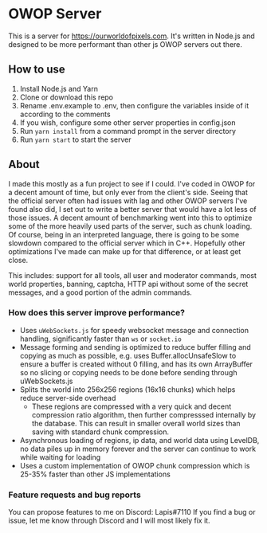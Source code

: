 # OWOP Server
This is a server for https://ourworldofpixels.com. It's written in Node.js and designed to be more performant than other js OWOP servers out there.

## How to use
1. Install Node.js and Yarn
2. Clone or download this repo
3. Rename .env.example to .env, then configure the variables inside of it according to the comments
4. If you wish, configure some other server properties in config.json
5. Run `yarn install` from a command prompt in the server directory
6. Run `yarn start` to start the server

## About
I made this mostly as a fun project to see if I could. I've coded in OWOP for a decent amount of time, but only ever from the client's side.
Seeing that the official server often had issues with lag and other OWOP servers I've found also did, I set out to write a better server that would have a lot less of those issues.
A decent amount of benchmarking went into this to optimize some of the more heavily used parts of the server, such as chunk loading.
Of course, being in an interpreted language, there is going to be some slowdown compared to the official server which in C++. Hopefully other optimizations I've made can make up for that difference, or at least get close.

This includes: support for all tools, all user and moderator commands, most world properties, banning, captcha, HTTP api without some of the secret messages, and a good portion of the admin commands.

### How does this server improve performance?
- Uses `uWebSockets.js` for speedy websocket message and connection handling, significantly faster than `ws` or `socket.io`
- Message forming and sending is optimized to reduce buffer filling and copying as much as possible, e.g. uses Buffer.allocUnsafeSlow to ensure a buffer is created without 0 filling, and has its own ArrayBuffer so no slicing or copying needs to be done before sending through uWebSockets.js
- Splits the world into 256x256 regions (16x16 chunks) which helps reduce server-side overhead
  - These regions are compressed with a very quick and decent compression ratio algorithm, then further compresssed internally by the database. This can result in smaller overall world sizes than saving with standard chunk compression.
- Asynchronous loading of regions, ip data, and world data using LevelDB, no data piles up in memory forever and the server can continue to work while waiting for loading
- Uses a custom implementation of OWOP chunk compression which is 25-35% faster than other JS implementations

### Feature requests and bug reports
You can propose features to me on Discord: Lapis#7110
If you find a bug or issue, let me know through Discord and I will most likely fix it.